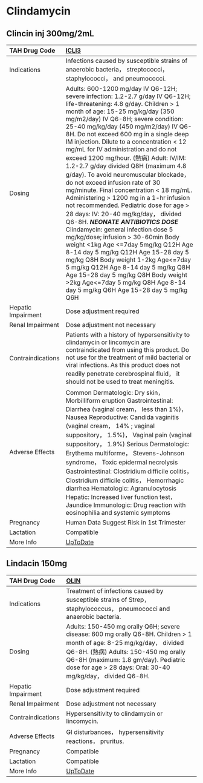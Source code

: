 # Clindamycin

## Clincin inj 300mg/2mL

| TAH Drug Code      | [ICLI3](https://www.tahsda.org.tw/drugs/hissearch.php?drug_code=ICLI3)                                                                                                                                                                                                                                                                                                                                                                                                                                                                                                                                                                                                                                                                                                                                                                                                                                                                                                                                                                                                                                      |
|:-------------------|:------------------------------------------------------------------------------------------------------------------------------------------------------------------------------------------------------------------------------------------------------------------------------------------------------------------------------------------------------------------------------------------------------------------------------------------------------------------------------------------------------------------------------------------------------------------------------------------------------------------------------------------------------------------------------------------------------------------------------------------------------------------------------------------------------------------------------------------------------------------------------------------------------------------------------------------------------------------------------------------------------------------------------------------------------------------------------------------------------------|
| Indications        | Infections caused by susceptible strains of anaerobic bacteria， streptococci， staphylococci， and pneumococci.                                                                                                                                                                                                                                                                                                                                                                                                                                                                                                                                                                                                                                                                                                                                                                                                                                                                                                                                                                                            |
| Dosing             | Adults: 600-1200 mg/day IV Q6-12H; severe infection: 1.2-2.7 g/day IV Q6-12H; life-threatening: 4.8 g/day. Children > 1 month of age: 15-25 mg/kg/day (350 mg/m2/day) IV Q6-8H; severe condition: 25-40 mg/kg/day (450 mg/m2/day) IV Q6-8H. Do not exceed 600 mg in a single deep IM injection. Dilute to a concentration < 12 mg/mL for IV administration and do not exceed 1200 mg/hour. (熱病) Adult: IV/IM: 1.2-2.7 g/day divided Q8H (maximum 4.8 g/day). To avoid neuromuscular blockade， do not exceed infusion rate of 30 mg/minute. Final concentration < 18 mg/mL. Administering > 1200 mg in a 1-hr infusion not recommended. Pediatric dose for age > 28 days: IV: 20-40 mg/kg/day， divided Q6-8H. *****NEONATE ANTIBIOTICS DOSE***** Clindamycin: general infection dose 5 mg/kg/dose; infusion > 30-60min Body weight <1kg Age <=7day 5mg/kg Q12H Age 8-14 day 5 mg/kg Q12H Age 15-28 day 5 mg/kg Q8H Body weight 1-2kg Age<=7day 5 mg/kg Q12H Age 8-14 day 5 mg/kg Q8H Age 15-28 day 5 mg/kg Q8H Body weight >2kg Age<=7day 5 mg/kg Q8H Age 8-14 day 5 mg/kg Q6H Age 15-28 day 5 mg/kg Q6H |
| Hepatic Impairment | Dose adjustment required                                                                                                                                                                                                                                                                                                                                                                                                                                                                                                                                                                                                                                                                                                                                                                                                                                                                                                                                                                                                                                                                                    |
| Renal Impairment   | Dose adjustment not necessary                                                                                                                                                                                                                                                                                                                                                                                                                                                                                                                                                                                                                                                                                                                                                                                                                                                                                                                                                                                                                                                                               |
| Contraindications  | Patients with a history of hypersensitivity to clindamycin or lincomycin are contraindicated from using this product. Do not use for the treatment of mild bacterial or viral infections. As this product does not readily penetrate cerebrospinal fluid， it should not be used to treat meningitis.                                                                                                                                                                                                                                                                                                                                                                                                                                                                                                                                                                                                                                                                                                                                                                                                       |
| Adverse Effects    | Common Dermatologic: Dry skin， Morbilliform eruption Gastrointestinal: Diarrhea (vaginal cream， less than 1%)， Nausea Reproductive: Candida vaginitis (vaginal cream， 14% ; vaginal suppository， 1.5%)， Vaginal pain (vaginal suppository， 1.9%) Serious Dermatologic: Erythema multiforme， Stevens-Johnson syndrome， Toxic epidermal necrolysis Gastrointestinal: Clostridium difficile colitis， Clostridium difficile colitis， Hemorrhagic diarrhea Hematologic: Agranulocytosis Hepatic: Increased liver function test， Jaundice Immunologic: Drug reaction with eosinophilia and systemic symptoms                                                                                                                                                                                                                                                                                                                                                                                                                                                                                          |
| Pregnancy          | Human Data Suggest Risk in 1st Trimester                                                                                                                                                                                                                                                                                                                                                                                                                                                                                                                                                                                                                                                                                                                                                                                                                                                                                                                                                                                                                                                                    |
| Lactation          | Compatible                                                                                                                                                                                                                                                                                                                                                                                                                                                                                                                                                                                                                                                                                                                                                                                                                                                                                                                                                                                                                                                                                                  |
| More Info          | [UpToDate](https://www.uptodate.com/contents/clindamycin-drug-information)                                                                                                                                                                                                                                                                                                                                                                                                                                                                                                                                                                                                                                                                                                                                                                                                                                                                                                                                                                                                                                  |

## Lindacin 150mg

| TAH Drug Code      | [OLIN](https://www.tahsda.org.tw/drugs/hissearch.php?drug_code=OLIN)                                                                                                                                                                                                  |
|:-------------------|:----------------------------------------------------------------------------------------------------------------------------------------------------------------------------------------------------------------------------------------------------------------------|
| Indications        | Treatment of infections caused by susceptible strains of Strep， staphylococcus， pneumococci and anaerobic bacteria.                                                                                                                                                 |
| Dosing             | Adults: 150-450 mg orally Q6H; severe disease: 600 mg orally Q6-8H. Children > 1 month of age: 8-25 mg/kg/day， divided Q6-8H. (熱病) Adults: 150-450 mg orally Q6-8H (maximum: 1.8 gm/day). Pediatric dose for age > 28 days: Oral: 30-40 mg/kg/day， divided Q6-8H. |
| Hepatic Impairment | Dose adjustment required                                                                                                                                                                                                                                              |
| Renal Impairment   | Dose adjustment not necessary                                                                                                                                                                                                                                         |
| Contraindications  | Hypersensitivity to clindamycin or lincomycin.                                                                                                                                                                                                                        |
| Adverse Effects    | GI disturbances， hypersensitivity reactions， pruritus.                                                                                                                                                                                                              |
| Pregnancy          | Compatible                                                                                                                                                                                                                                                            |
| Lactation          | Compatible                                                                                                                                                                                                                                                            |
| More Info          | [UpToDate](https://www.uptodate.com/contents/clindamycin-drug-information)                                                                                                                                                                                            |

